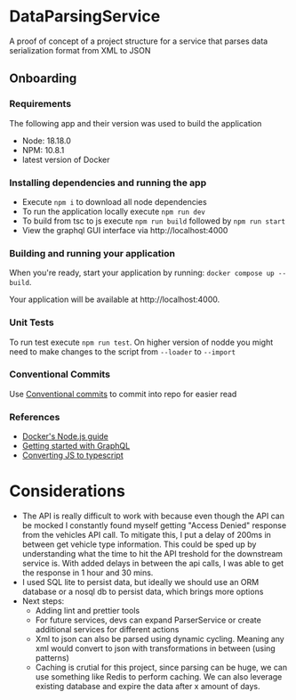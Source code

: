 # DataParsingService
A proof of concept of a project structure for a service that parses data serialization format from XML to JSON

## Onboarding

### Requirements
The following app and their version was used to build the application
- Node: 18.18.0
- NPM: 10.8.1
- latest version of Docker

### Installing dependencies and running the app
- Execute `npm i` to download all node dependencies
- To run the application locally execute `npm run dev`
- To build from tsc to js execute `npm run build` followed by `npm run start`
- View the graphql GUI interface via http://localhost:4000

### Building and running your application

When you're ready, start your application by running:
`docker compose up --build`.

Your application will be available at http://localhost:4000.

### Unit Tests

To run test execute `npm run test`. On higher version of nodde you might need to make changes to the script from `--loader` to `--import`

### Conventional Commits
Use [Conventional commits](https://www.conventionalcommits.org/en/v1.0.0/) to commit into repo for easier read

### References
* [Docker's Node.js guide](https://docs.docker.com/language/nodejs/)
* [Getting started with GraphQL](https://graphql.org/graphql-js/)
* [Converting JS to typescript](https://medium.com/@mhuckstepp/step-by-step-guide-to-convert-an-existing-express-node-js-backend-to-typescript-931e435ea95d)

# Considerations

- The API is really difficult to work with because even though the API can be mocked I constantly found myself getting "Access Denied" response from the vehicles API call. To mitigate this, I put a delay of 200ms in between get vehicle type information. This could be sped up by understanding what the time to hit the API treshold for the downstream service is. With added delays in between the api calls, I was able to get the response in 1 hour and 30 mins.
- I used SQL lite to persist data, but ideally we should use an ORM database or a nosql db to persist data, which brings more options
- Next steps:
    - Adding lint and prettier tools
    - For future services, devs can expand ParserService or create additional services for different actions
    - Xml to json can also be parsed using dynamic cycling. Meaning any xml would convert to json with transformations in between (using patterns)
    - Caching is crutial for this project, since parsing can be huge, we can use something like Redis to perform caching. We can also leverage existing database and expire the data after x amount of days.